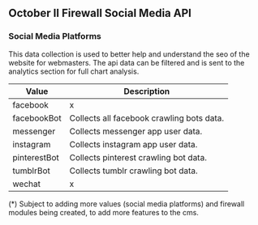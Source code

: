 ## October II Firewall Social Media API

### Social Media Platforms

This data collection is used to better help and understand the seo of the website for webmasters. The api data can be filtered and is sent to the analytics section for full chart analysis.

Value | Description
---|---
facebook | x
facebookBot | Collects all facebook crawling bots data.
messenger | Collects messenger app user data.
instagram | Collects instagram app user data.
pinterestBot | Collects pinterest crawling bot data.
tumblrBot | Collects tumblr crawling bot data.
wechat | x

(*) Subject to adding more values (social media platforms) and firewall modules being created, to add more features to the cms.
